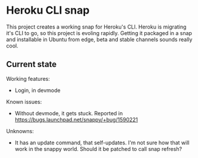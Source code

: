 # Heroku CLI snap

This project creates a working snap for Heroku's CLI.
Heroku is migrating it's CLI to go, so this project is evoling rapidly. Getting
it packaged in a snap and installable in Ubuntu from edge, beta and stable
channels sounds really cool.

## Current state

Working features:
 - Login, in devmode

Known issues:
 - Without devmode, it gets stuck.
   Reported in https://bugs.launchpad.net/snappy/+bug/1590221

Unknowns:
 - It has an update command, that self-updates. I'm not sure how that will work
   in the snappy world. Should it be patched to call snap refresh?
